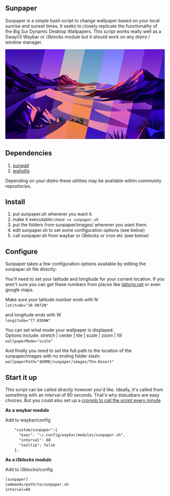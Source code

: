 ## Sunpaper

Sunpaper is a simple bash script to change wallpaper based on your local sunrise and sunset times. It seeks to closely replicate the functionality of the Big Sur Dynamic Desktop Wallpapers. This script works really well as a Sway/i3 Waybar or i3blocks module but it should work on any distro / window manager.

![Screenshot](screenshot.jpg)

## Dependencies

1. [sunwait](https://github.com/risacher/sunwait)
2. [wallutils](https://github.com/xyproto/wallutils)

Depending on your distro these utilities may be available within community repositories.


## Install

1. put sunpaper.sh wherever you want it.
2. make it executable:`chmod +x sunpaper.sh`
3. put the folders from sunpaper/images/ wherever you want them.
4. edit sunpaper.sh to set some configuration options (see below)
5. call sunpaper.sh from waybar or i3blocks or cron etc (see below)

## Configure

Sunpaper takes a few configuration options available by editing the sunpaper.sh file directly:

You'll need to set your latitude and longitude for your current location. If you aren't sure you can get these numbers from places like [latlong.net](https://www.latlong.net/) or even google maps.

Make sure your latitude number ends with N  
`latitude="38.9072N"`

and longitude ends with W  
`longitude="77.0369W"`

You can set what mode your wallpaper is displayed.  
Options include: stretch | center | tile | scale | zoom | fill  
`wallpaperMode="scale"`

And finally you need to set the full path to the location of the sunpaper/images with no ending folder slash:  
`wallpaperPath="$HOME/sunpaper/images/The-Desert"`

## Start it up

This script can be called directly however you'd like. Ideally, it's called from something with an interval of 60 seconds. That's why statusbars are easy choices. But you could also set up a [cronjob to call the script every minute](https://linuxhint.com/run_cron_job_every_minute/)

**As a waybar module**

Add to waybar/config
```
    "custom/sunpaper":{
      "exec": "~/.config/waybar/modules/sunpaper.sh", 
      "interval": 60
      "tooltip": false
    },
```
**As a i3blocks module**

Add to i3blocks/config
```
[sunpaper]
command=/path/to/sunpaper.sh
interval=60
```
